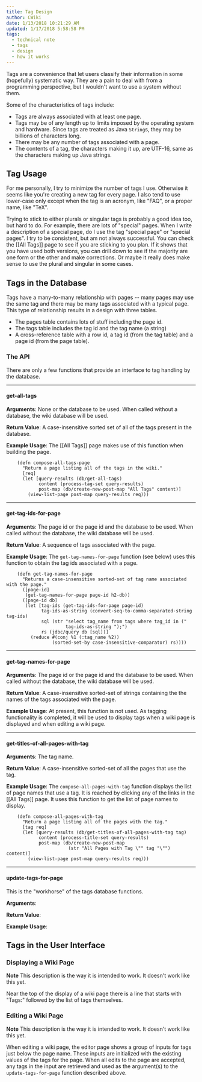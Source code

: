 ```yaml
---
title: Tag Design
author: CWiki
date: 1/13/2018 10:21:29 AM 
updated: 1/17/2018 5:58:58 PM 
tags:
  - technical note
  - tags
  - design
  - how it works
---
```


Tags are a convenience that let users classify their information in some (hopefully) systematic way. They are a pain to deal with from a programming perspective, but I wouldn't want to use a system without them.

Some of the characteristics of tags include:

- Tags are always associated with at least one page.
- Tags may be of any length up to limits imposed by the operating system and hardware. Since tags are treated as Java `String`s, they may be billions of characters long.
- There may be any number of tags associated with a page.
- The contents of a tag, the characters making it up, are UTF-16, same as the characters making up Java strings.

## Tag Usage ##

For me personally, I try to minimize the number of tags I use. Otherwise it seems like you're creating a new tag for every page. I also tend to use lower-case only except when the tag is an acronym, like "FAQ", or a proper name, like "TeX".

Trying to stick to either plurals or singular tags is probably a good idea too, but hard to do. For example, there are lots of "special" pages. When I write a description of a special page, do I use the tag "special page" or "special pages". I try to be consistent, but am not always successful. You can check the [[All Tags]] page to see if you are sticking to you plan. If it shows that you have used both versions, you can drill down to see if the majority are one form or the other and make corrections. Or maybe it really does make sense to use the plural and singular in some cases.

## Tags in the Database ##

Tags have a many-to-many relationship with pages -- many pages may use the same tag and there may be many tags associated with a typical page. This type of relationship results in a design with three tables.

- The pages table contains lots of stuff including the page id.
- The tags table includes the tag id and the tag name (a string)
- A cross-reference table with a row id, a tag id (from the tag table) and a page id (from the page table).

### The API ###

There are only a few functions that provide an interface to tag handling by the database.

---
#### get-all-tags ####

**Arguments**: None or the database to be used. When called without a database, the wiki database will be used.

**Return Value**: A case-insensitive sorted set of all of the tags present in the database.

**Example Usage**: The [[All Tags]] page makes use of this function when building the page.

```prettyprint lang-clj
    (defn compose-all-tags-page
      "Return a page listing all of the tags in the wiki."
      [req]
      (let [query-results (db/get-all-tags)
            content (process-tag-set query-results)
            post-map (db/create-new-post-map "All Tags" content)]
        (view-list-page post-map query-results req)))
```

---
#### get-tag-ids-for-page ####

**Arguments**: The page id or the page id and the database to be used. When called without the database, the wiki database will be used.

**Return Value**: A sequence of tags associated with the page.

**Example Usage**: The `get-tag-names-for-page` function (see below) uses this function to obtain the tag ids associated with a page.

```prettyprint lang-clj
    (defn get-tag-names-for-page
      "Returns a case-insensitive sorted-set of tag name associated with the page."
      ([page-id]
       (get-tag-names-for-page page-id h2-db))
      ([page-id db]
       (let [tag-ids (get-tag-ids-for-page page-id)
             tag-ids-as-string (convert-seq-to-comma-separated-string tag-ids)
             sql (str "select tag_name from tags where tag_id in ("
                      tag-ids-as-string ");")
             rs (jdbc/query db [sql])]
         (reduce #(conj %1 (:tag_name %2))
                 (sorted-set-by case-insensitive-comparator) rs))))
```

---
#### get-tag-names-for-page ####

**Arguments**: The page id or the page id and the database to be used. When called without the database, the wiki database will be used.

**Return Value**: A case-insensitive sorted-set of strings containing the the names of the tags associated with the page.

**Example Usage**: At present, this function is not used. As tagging functionality is completed, it will be used to display tags when a wiki page is displayed and when editing a wiki page.

---
#### get-titles-of-all-pages-with-tag ####

**Arguments**: The tag name.

**Return Value**: A case-insensitive sorted-set of all the pages that use the tag.

**Example Usage**: The `compose-all-pages-with-tag` function displays the list of page names that use a tag. It is reached by clicking any of the links in the [[All Tags]] page. It uses this function to get the list of page names to display.

```prettyprint lang-clj
    (defn compose-all-pages-with-tag
      "Return a page listing all of the pages with the tag."
      [tag req]
      (let [query-results (db/get-titles-of-all-pages-with-tag tag)
            content (process-title-set query-results)
            post-map (db/create-new-post-map
                       (str "All Pages with Tag \"" tag "\"") content)]
        (view-list-page post-map query-results req)))
```

---
#### update-tags-for-page ####

This is the "workhorse" of the tags database functions.

**Arguments**:

**Return Value**:

**Example Usage**:

## Tags in the User Interface ##

### Displaying a Wiki Page ###

**Note** This description is the way it is intended to work. It doesn't work like this yet.

Near the top of the display of a wiki page there is a line that starts with "Tags:" followed by the list of tags themselves.

### Editing a Wiki Page ###

**Note** This description is the way it is intended to work. It doesn't work like this yet.

When editing a wiki page, the editor page shows a group of inputs for tags just below the page name. These inputs are initialized with the existing values of the tags for the page. When all edits to the page are accepted, any tags in the input are retrieved and used as the argument(s) to the `update-tags-for-page` function described above.